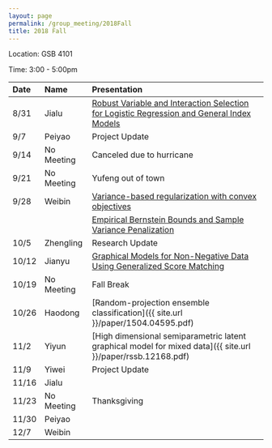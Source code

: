 ```yaml
---
layout: page
permalink: /group_meeting/2018Fall
title: 2018 Fall
---
```


Location: GSB 4101 

Time: 3:00 - 5:00pm

| Date    | Name       | Presentation |
| :----   | :----------|:--------     |
| 8/31    | Jialu      |[Robust Variable and Interaction Selection for Logistic Regression and General Index Models]|
| 9/7     | Peiyao     | Project Update |
| 9/14    | No Meeting | Canceled due to hurricane |
| 9/21    | No Meeting | Yufeng out of town | 
| 9/28    | Weibin     |[Variance-based regularization with convex objectives]                |
|		  |            |[Empirical Bernstein Bounds and Sample Variance Penalization]|
| 10/5    | Zhengling  | Research Update        |
| 10/12   | Jianyu     |[Graphical Models for Non-Negative Data Using Generalized Score Matching]|
| 10/19   | No Meeting | Fall Break |
| 10/26   | Haodong    |[Random-projection ensemble classification]({{ site.url }}/paper/1504.04595.pdf)|
| 11/2    | Yiyun      |[High dimensional semiparametric latent graphical model for mixed data]({{ site.url }}/paper/rssb.12168.pdf)|
| 11/9    | Yiwei      | Project Update |
| 11/16   | Jialu      |                |
| 11/23   | No Meeting |  Thanksgiving   |
| 11/30   | Peiyao     |            |
| 12/7    | Weibin     |            |

<!-- 
| 10/26   | Jialu      |             |
| 11/2    | Peiyao     |            |
| 11/9    | Weibin     |           |
| 11/23   | No Meeting |  Thanksgiving   |
| 11/30   | Zhengling  |            |
| 12/7    | Jianyu     |            |
 -->

[Robust Variable and Interaction Selection for Logistic Regression and General Index Models]: https://www.tandfonline.com/doi/pdf/10.1080/01621459.2017.1401541?needAccess=true
[Variance-based regularization with convex objectives]: https://arxiv.org/pdf/1610.02581.pdf
[Empirical Bernstein Bounds and Sample Variance Penalization]: https://arxiv.org/pdf/0907.3740.pdf
[Graphical Models for Non-Negative Data Using Generalized Score Matching]: http://proceedings.mlr.press/v84/yu18b/yu18b.pdf